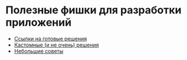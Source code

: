 # Полезные фишки для разработки приложений

- [Ссылки на готовые решения](links.md)
- [Кастомные (и не очень) решения](custom.md)
- [Небольшие советы](custom.md)

